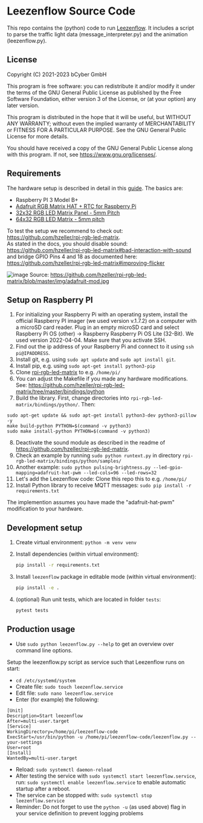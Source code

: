 # Leezenflow Source Code

This repo contains the (python) code to run [Leezenflow](https://github.com/bCyberGmbH/leezenflow-doku). It includes a script to parse the traffic light data (message_interpreter.py) and the animation (leezenflow.py).

## License

Copyright (C) 2021-2023 bCyber GmbH

This program is free software: you can redistribute it and/or modify
it under the terms of the GNU General Public License as published
by the Free Software Foundation, either version 3 of the License, or
(at your option) any later version.

This program is distributed in the hope that it will be useful,
but WITHOUT ANY WARRANTY; without even the implied warranty of
MERCHANTABILITY or FITNESS FOR A PARTICULAR PURPOSE.  See the
GNU General Public License for more details.

You should have received a copy of the GNU General Public License
along with this program. If not, see <https://www.gnu.org/licenses/>.

## Requirements

The hardware setup is described in detail in this [guide](https://github.com/bCyberGmbH/leezenflow-doku/blob/main/case.md).
The basics are:
- Raspberry PI 3 Model B+
- [Adafruit RGB Matrix HAT + RTC for Raspberry Pi](https://www.adafruit.com/product/2345)
- [32x32 RGB LED Matrix Panel - 5mm Pitch](https://www.adafruit.com/product/2026)
- [64x32 RGB LED Matrix - 5mm pitch](https://www.adafruit.com/product/2277)

To test the setup we recommend to check out: https://github.com/hzeller/rpi-rgb-led-matrix. \
As stated in the docs, you should disable sound: https://github.com/hzeller/rpi-rgb-led-matrix#bad-interaction-with-sound
and bridge GPIO Pins 4 and 18 as documented here: https://github.com/hzeller/rpi-rgb-led-matrix#improving-flicker

![image](https://user-images.githubusercontent.com/66736282/131323333-051d12f2-3675-4559-b143-b1451a63ec5d.png)
Source: https://github.com/hzeller/rpi-rgb-led-matrix/blob/master/img/adafruit-mod.jpg

## Setup on Raspberry PI

1. For initializing your Raspberry Pi with an operating system, install the official Raspberry PI imager (we used version v.1.7.2) on a computer with a microSD card reader. Plug in an empty microSD card and select Raspberry Pi OS (other) -> Raspberry Raspberry Pi OS Lite (32-Bit). We used version 2022-04-04. Make sure that you activate SSH.
2. Find out the ip address of your Raspberry Pi and connect to it using `ssh pi@IPADDRESS`.
3. Install git, e.g. using `sudo apt update` and `sudo apt install git`.
4. Install pip, e.g. using `sudo apt-get install python3-pip`
5. Clone [rpi-rgb-led-matrix](https://github.com/hzeller/rpi-rgb-led-matrix) to e.g. `/home/pi/`
6. You can adjust the Makefile if you made any hardware modifications. See: https://github.com/hzeller/rpi-rgb-led-matrix/tree/master/bindings/python 
7. Build the library. First, change directories into `rpi-rgb-led-matrix/bindings/python/`. Then:
```
sudo apt-get update && sudo apt-get install python3-dev python3-pillow -y
make build-python PYTHON=$(command -v python3)
sudo make install-python PYTHON=$(command -v python3)
```
8. Deactivate the sound module as described in the readme of https://github.com/hzeller/rpi-rgb-led-matrix.
9. Check an example by running `sudo python runtext.py` in directory `rpi-rgb-led-matrix/bindings/python/samples/`
10. Another example: `sudo python pulsing-brightness.py --led-gpio-mapping=adafruit-hat-pwm --led-cols=96 --led-rows=32`
11. Let's add the Leezenflow code: Clone this repo this to e.g. `/home/pi/`
12. Install Python library to receive MQTT messages: `sudo pip install -r requirements.txt`

The implemention assumes you have made the "adafruit-hat-pwm" modification to your hardware.

## Development setup

1. Create virtual environment: `python -m venv venv`
2. Install dependencies (within virtual environment):

    ```bash
    pip install -r requirements.txt
    ```

3. Install `leezenflow` package in editable mode (within virtual environment): 

    ```bash
    pip install -e .
    ```
4. (optional) Run unit tests, which are located in folder `tests`:

    ```bash
    pytest tests
    ```

## Production usage

- Use `sudo python leezenflow.py --help` to get an overview over command line options.

Setup the leezenflow.py script as service such that Leezenflow runs on start:
- `cd /etc/systemd/system`
- Create file: `sudo touch leezenflow.service`
- Edit file: `sudo nano leezenflow.service`
- Enter (for example) the following:
```
[Unit]
Description=Start leezenflow
After=multi-user.target
[Service]
WorkingDirectory=/home/pi/leezenflow-code
ExecStart=/usr/bin/python -u /home/pi/leezenflow-code/leezenflow.py --your-settings
User=root
[Install]
WantedBy=multi-user.target
```

- Reload: `sudo systemctl daemon-reload`
- After testing the service with `sudo systemctl start leezenflow.service`, run: `sudo systemctl enable leezenflow.service` to enable automatic startup after a reboot.
- The service can be stopped with: `sudo systemctl stop leezenflow.service`
- Reminder: Do not forget to use the `python -u` (as used above) flag in your service definition to prevent logging problems
